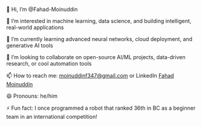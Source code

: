 👋 Hi, I’m @Fahad-Moinuddin

👀 I’m interested in machine learning, data science, and building intelligent, real-world applications

🌱 I’m currently learning advanced neural networks, cloud deployment, and generative AI tools

💞️ I’m looking to collaborate on open-source AI/ML projects, data-driven research, or cool automation tools

📫 How to reach me: moinuddinf347@gmail.com or LinkedIn [Fahad Moinuddin](www.linkedin.com/in/fahad-moinuddin-🍉-a283182b4)

😄 Pronouns: he/him

⚡ Fun fact: I once programmed a robot that ranked 36th in BC as a beginner team in an international competition!

<!---
Fahad-Moinuddin/Fahad-Moinuddin is a ✨ special ✨ repository because its `README.md` (this file) appears on your GitHub profile.
You can click the Preview link to take a look at your changes.
--->
